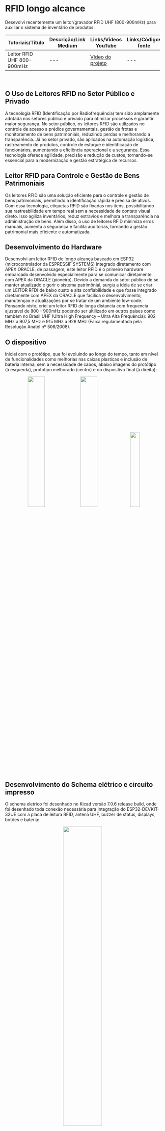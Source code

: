 # RFID longo alcance
Desevolvi recentemente um leitor/gravador RFID UHF (800-900mHz) para auxiliar o sistema de inventário de produtos.

  
| Tutoriais/Título | Descrição/Link Medium | Links/Vídeos YouTube | Links/Códigos fonte |
| --- | --- | --- | --- |
| Leitor RFID UHF 800-900mHz        | --- | [Vídeo do projeto](https://youtu.be/Jc2K4sEd0nE) | --- |
<br>


## O Uso de Leitores RFID no Setor Público e Privado

A tecnologia RFID (Identificação por Radiofrequência) tem sido amplamente adotada nos setores público e privado para otimizar processos e garantir maior segurança. No setor público, os leitores RFID são utilizados no controle de acesso a prédios governamentais, gestão de frotas e monitoramento de bens patrimoniais, reduzindo perdas e melhorando a transparência. Já no setor privado, são aplicados na automação logística, rastreamento de produtos, controle de estoque e identificação de funcionários, aumentando a eficiência operacional e a segurança. Essa tecnologia oferece agilidade, precisão e redução de custos, tornando-se essencial para a modernização e gestão estratégica de recursos.

## Leitor RFID para Controle e Gestão de Bens Patrimoniais

Os leitores RFID são uma solução eficiente para o controle e gestão de bens patrimoniais, permitindo a identificação rápida e precisa de ativos. Com essa tecnologia, etiquetas RFID são fixadas nos itens, possibilitando sua rastreabilidade em tempo real sem a necessidade de contato visual direto. Isso agiliza inventários, reduz extravios e melhora a transparência na administração de bens. Além disso, o uso de leitores RFID minimiza erros manuais, aumenta a segurança e facilita auditorias, tornando a gestão patrimonial mais eficiente e automatizada.

## Desenvolvimento do Hardware

Desenvolvi um leitor RFID de longo alcança baseado em ESP32 (microcontrolador da ESPRESSIF SYSTEMS) integrado diretamento com APEX ORACLE, de passagem, este leitor RFID é o primeiro hardware embarcado desenvolvido especialmente para se comunicar diretamente com APEX da ORACLE (pioneiro).
Devido a demanda do setor público de se manter atualizado e gerir o sistema patrimônial, surgiu a idéia de se criar um LEITOR RFDI de baixo custo e alta confiabilidade e que fosse integrado diretamente com APEX da ORACLE que facilica o desenvolvimento, manutençao e atualizações por se tratar de um ambiente low-code.
Pensando nisto, criei um leitor RFID de longa distancia com frequencia ajustavel de 800 - 900mHz podendo ser ultilizado em outros paises como também no Brasil UHF (Ultra High Frequency – Ultra Alta Frequência): 902 MHz a 907,5 MHz e 915 MHz a 928 MHz (Faixa regulamentada pela Resolução Anatel nº 506/2008).

## O dispositivo

Iniciei com o protótipo, que foi evoluindo ao longo do tempo, tanto em nível de funcionalidades como melhorias nas caixas plasticas e inclusão de bateria interna, sem a necessidade de cabos, abaixo imagens do protótipo (à esquerda), prototipo melhorado (centro) e do dispositivo final (à direita):

<p align="center">
  <img src="https://github.com/user-attachments/assets/39e22bfb-cbac-472f-bc9c-da1acbf79717" width="33%" />
  <img src="https://github.com/user-attachments/assets/d6428f6f-9432-44b0-b9b0-5297b8dc46d9" width="33%" />
  <img src="https://github.com/user-attachments/assets/111475e9-145a-454b-9644-10bf154d9b65" width="25%" />
</p>

## Desenvolvimento do Schema elétrico e circuito impresso

O schema eletrico foi desenhado no Kicad versão 7.0.6 release build, onde foi desenhado toda conexão necessária para integração do ESP32-DEVKIT-32UE com a placa de leitura RFID, antena UHF, buzzer de status, displays, botões e bateria:

<p align="center">
  <img src="https://github.com/user-attachments/assets/4df8bd6f-6ec1-4e04-9b5f-9289ef4ffadc" width="50%" />
</p>
<br>

Com o Schema em mãos, desenhei também no kicad o circuito impresso para montagem da parte eletrônica:

<p align="center">
  <img src="https://github.com/user-attachments/assets/90b7030c-3283-43b6-b2d0-b4ea6870e5bc" width="33%" />
</p>
<br>

## Funções no leitor RFID

Ler etiquetas RFID com frequências de 865-868Mhz (Europa) e 902-928Mhz (América) com 3dbi UHF (1 a 1.5 metros para leitura) ajustável através de software administrativo:

<p align="center">
  <img src="https://github.com/user-attachments/assets/9a751fac-c8b0-426b-9caf-859b7a8e2b8c" width="70%" />
</p>
<br>

Velocidade de leitura: 3 velocidades medidos por segundos (quanto maior menos sensível);<br>
<br>

Sensitividade: Potência de Recepção (Receive Sensitivity), o leitor permite ajustar a sensibilidade do receptor (quanto sinal ele consegue captar), são duas opções Dense reader e High sensitivity.<br>
<br>

Mixer gain: Um parâmetro ajustável, o mixer gain corretamente é importante para:<br>

- Melhorar a sensibilidade do leitor;
- Reduzir ruído;
- Evitar saturação dos circuitos posteriores.
<br>

Power setting: Define quanta energia (em dBm) o leitor envia para a antena.<br>

- Valores típicos vão de 10 dBm a 30 dBm, dependendo do leitor e das regulamentações locais;
- Mais potência = maior alcance de leitura, mas também mais interferência e consumo de energia;
- Menos potência = menos alcance, porém mais preciso para leituras próximas e menor risco de interferência.
<br>

HOST e URL: Para configurações de REDE, permitindo comunicação com aplicativos usando RESTful services, enviando de recebendo dados via POST e GET.<br>
<br>

Comunicação via WIFI: cada leitor RFID Cria seu proprio Web Services automáticamente para configuração de WIFI próximas caso não consiga conexão com alguma rede WIFI já configurada.<br>
<br>

Atialização de sistema via OTA (Over-The-Air), processo que permite enviar novo firmware para o dispositivo pela rede Wi-Fi, sem a necessidade de conexão física via cabo USB.<br>
<br>


<br>
<hr>

[<< Voltar para página inicial](https://github.com/dev-daniel-amorim)
